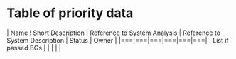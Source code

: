 # Table of priority data 
| Name ! Short Description | Reference to System Analysis | Reference to System Description | Status | Owner |
|===|===|===|===|===|===|
| List if passed BGs | | | | |

